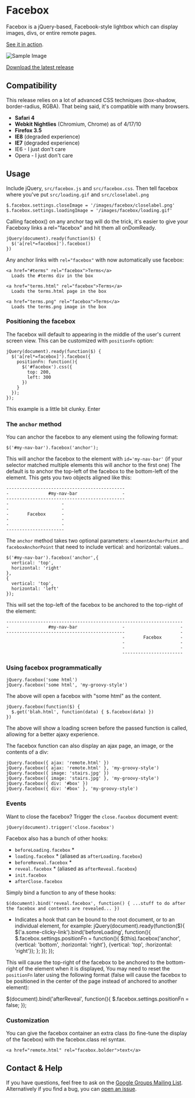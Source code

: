# Facebox

Facebox is a jQuery-based, Facebook-style lightbox which can display images, divs, or entire remote pages.

[See it in action](http://defunkt.github.com/facebox/examples/).

![Sample Image](http://share.kyleneath.com/captures/Facebox_1.2-20100417-190352.jpg)

[Download the latest release](http://github.com/defunkt/facebox/zipball/master)

## Compatibility

This release relies on a lot of advanced CSS techniques (box-shadow, border-radius, RGBA). That being said, it's compatible with many browsers.

* **Safari 4**
* **Webkit Nightlies** (Chromium, Chrome) as of 4/17/10
* **Firefox 3.5**
* **IE8** (degraded experience)
* **IE7** (degraded experience)
* IE6 - I just don't care
* Opera - I just don't care

## Usage

Include jQuery, `src/facebox.js` and `src/facebox.css`. Then tell facebox where you've put `src/loading.gif` and `src/closelabel.png`

    $.facebox.settings.closeImage = '/images/facebox/closelabel.png'
    $.facebox.settings.loadingImage = '/images/facebox/loading.gif'

Calling facebox() on any anchor tag will do the trick, it's easier to give your Faceboxy links a rel="facebox"  and hit them all onDomReady.

    jQuery(document).ready(function($) {
      $('a[rel*=facebox]').facebox()
    })

Any anchor links with `rel="facebox"` with now automatically use facebox:

    <a href="#terms" rel="facebox">Terms</a>
      Loads the #terms div in the box

    <a href="terms.html" rel="facebox">Terms</a>
      Loads the terms.html page in the box

    <a href="terms.png" rel="facebox">Terms</a>
      Loads the terms.png image in the box

### Positioning the facebox

The facebox will default to appearing in the middle of the user's current screen view.  This can be customized with `positionFn` option:

    jQuery(document).ready(function($) {
      $('a[rel*=facebox]').facebox({
        positionFn: function(){
          $('#facebox').css({
            top: 200,
            left: 300
          })
        }
      });
    });

This example is a little bit clunky.  Enter

### The `anchor` method

You can anchor the facebox to any element using the following format:

    $('#my-nav-bar').facebox('anchor');

This will anchor the facebox to the element with `id='my-nav-bar'`  (if your selector matched multiple elements this will anchor to the first one)
The default is to anchor the top-left of the facebox to the bottom-left of the element.  This gets you two objects aligned like this:

    ---------------------------------------------
    -               #my-nav-bar                 -
    ---------------------------------------------
    -                    -
    -                    -
    -       Facebox      -
    -                    -
    -                    -
    ----------------------

The `anchor` method takes two optional parameters: `elementAnchorPoint` and `faceboxAnchorPoint` that need to include vertical: and horizontal: values...

    $('#my-nav-bar').facebox('anchor',{
      vertical: 'top',
      horizontal: 'right'
    },
    {
      vertical: 'top',
      horizontal: 'left'
    });

This will set the top-left of the facebox to be anchored to the top-right of the element:

    -------------------------------------------------------------------
    -               #my-nav-bar                 -                     -
    ---------------------------------------------                     -
                                                -       Facebox       -
                                                -                     -
                                                -                     -
                                                -----------------------

### Using facebox programmatically

    jQuery.facebox('some html')
    jQuery.facebox('some html', 'my-groovy-style')

The above will open a facebox with "some html" as the content.

    jQuery.facebox(function($) {
      $.get('blah.html', function(data) { $.facebox(data) })
    })

The above will show a loading screen before the passed function is called,
allowing for a better ajaxy experience.

The facebox function can also display an ajax page, an image, or the contents of a div:

    jQuery.facebox({ ajax: 'remote.html' })
    jQuery.facebox({ ajax: 'remote.html' }, 'my-groovy-style')
    jQuery.facebox({ image: 'stairs.jpg' })
    jQuery.facebox({ image: 'stairs.jpg' }, 'my-groovy-style')
    jQuery.facebox({ div: '#box' })
    jQuery.facebox({ div: '#box' }, 'my-groovy-style')

### Events

Want to close the facebox?  Trigger the `close.facebox` document event:

    jQuery(document).trigger('close.facebox')

Facebox also has a bunch of other hooks:

* `beforeLoading.facebox` *
* `loading.facebox` * (aliased as `afterLoading.facebox`)
* `beforeReveal.facebox` *
* `reveal.facebox` * (aliased as `afterReveal.facebox`)
* `init.facebox`
* `afterClose.facebox`

Simply bind a function to any of these hooks:

    $(document).bind('reveal.facebox', function() { ...stuff to do after the facebox and contents are revealed... })

 * Indicates a hook that can be bound to the root document, or to an individual element, for example:
    jQuery(document).ready(function($){
      $('a.some-clicky-link').bind('beforeLoading', function(){
        $.facebox.settings.positionFn = function(){
          $(this).facebox('anchor', {vertical: 'bottom', :horizontal: 'right'}, {vertical: 'top', :horizontal: 'right'});
        };
      });
    });

This will cause the top-right of the facebox to be anchored to the bottom-right of the element when it is displayed,
You may need to reset the `positionFn` later using the following format  (false will cause the facebox to be positioned
in the center of the page instead of anchored to another element):

$(document).bind('afterReveal', function(){
  $.facebox.settings.positionFn = false;
});

### Customization

You can give the facebox container an extra class (to fine-tune the display of the facebox) with the facebox.class rel syntax.

    <a href="remote.html" rel="facebox.bolder">text</a>

## Contact & Help

If you have questions, feel free to ask on the [Google Groups Mailing List](http://groups.google.com/group/facebox/). Alternatively if you find a bug, you can [open an issue](http://github.com/defunkt/facebox/issues).
